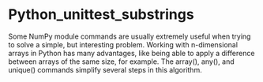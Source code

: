 # Python_unittest_substrings
Some NumPy module commands are usually extremely useful when trying to solve a simple, but interesting problem. Working with n-dimensional arrays in Python has many advantages, like being able to apply a difference between arrays of the same size, for example. The array(), any(), and unique() commands simplify several steps in this algorithm.
